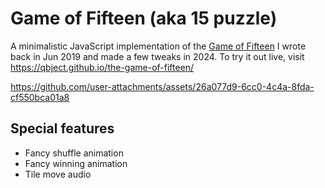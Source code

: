 # Game of Fifteen (aka 15 puzzle)

A minimalistic JavaScript implementation of the [Game of Fifteen](https://en.wikipedia.org/wiki/15_puzzle) I wrote back in Jun 2019 and made a few tweaks in 2024. To try it out live, visit https://qbject.github.io/the-game-of-fifteen/

https://github.com/user-attachments/assets/26a077d9-6cc0-4c4a-8fda-cf550bca01a8

## Special features

-   Fancy shuffle animation
-   Fancy winning animation
-   Tile move audio
